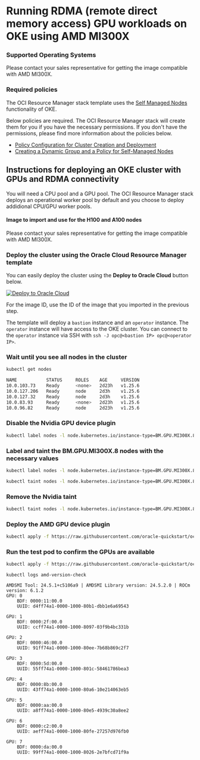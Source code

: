 # Running RDMA (remote direct memory access) GPU workloads on OKE using AMD MI300X

### Supported Operating Systems
Please contact your sales representative for getting the image compatible with AMD MI300X.

### Required policies
The OCI Resource Manager stack template uses the [Self Managed Nodes](https://docs.oracle.com/en-us/iaas/Content/ContEng/Tasks/contengworkingwithselfmanagednodes.htm) functionality of OKE.

Below policies are required. The OCI Resource Manager stack will create them for you if you have the necessary permissions. If you don't have the permissions, please find more information about the policies below.

- [Policy Configuration for Cluster Creation and Deployment](https://docs.oracle.com/en-us/iaas/Content/ContEng/Concepts/contengpolicyconfig.htm)
- [Creating a Dynamic Group and a Policy for Self-Managed Nodes](https://docs.oracle.com/en-us/iaas/Content/ContEng/Tasks/contengdynamicgrouppolicyforselfmanagednodes.htm)

## Instructions for deploying an OKE cluster with GPUs and RDMA connectivity
You will need a CPU pool and a GPU pool. The OCI Resource Manager stack deploys an operational worker pool by default and you choose to deploy addidional CPU/GPU worker pools.

#### Image to import and use for the H100 and A100 nodes
Please contact your sales representative for getting the image compatible with AMD MI300X.

### Deploy the cluster using the Oracle Cloud Resource Manager template
You can easily deploy the cluster using the **Deploy to Oracle Cloud** button below.

[![Deploy to Oracle Cloud](https://oci-resourcemanager-plugin.plugins.oci.oraclecloud.com/latest/deploy-to-oracle-cloud.svg)](https://cloud.oracle.com/resourcemanager/stacks/create?zipUrl=https://github.com/oracle-quickstart/oci-hpc-oke/releases/download/v24.7.1/oke-rdma-quickstart-v24.7.1.zip)

For the image ID, use the ID of the image that you imported in the previous step.

The template will deploy a `bastion` instance and an `operator` instance. The `operator` instance will have access to the OKE cluster. You can connect to the `operator` instance via SSH with `ssh -J opc@<bastion IP> opc@<operator IP>`.

### Wait until you see all nodes in the cluster

```sh
kubectl get nodes

NAME           STATUS     ROLES    AGE     VERSION
10.0.103.73    Ready      <none>   2d23h   v1.25.6
10.0.127.206   Ready      node     2d3h    v1.25.6
10.0.127.32    Ready      node     2d3h    v1.25.6
10.0.83.93     Ready      <none>   2d23h   v1.25.6
10.0.96.82     Ready      node     2d23h   v1.25.6
```

### Disable the Nvidia GPU device plugin

```sh
kubectl label nodes -l node.kubernetes.io/instance-type=BM.GPU.MI300X.8 oci.oraclecloud.com/disable-gpu-device-plugin=true
```

### Label and taint the BM.GPU.MI300X.8 nodes with the necessary values

```sh
kubectl label nodes -l node.kubernetes.io/instance-type=BM.GPU.MI300X.8 amd.com/gpu=true
```

```sh
kubectl taint nodes -l node.kubernetes.io/instance-type=BM.GPU.MI300X.8 amd.com/gpu=present:NoSchedule
```
### Remove the Nvidia taint

```sh
kubectl taint nodes -l node.kubernetes.io/instance-type=BM.GPU.MI300X.8 nvidia.com/gpu=present:NoSchedule-
```

### Deploy the AMD GPU device plugin
```sh
kubectl apply -f https://raw.githubusercontent.com/oracle-quickstart/oci-hpc-oke/mi300x/manifests/ds-amdgpu-deviceplugin.yaml
```

### Run the test pod to confirm the GPUs are available
```sh
kubectl apply -f https://raw.githubusercontent.com/oracle-quickstart/oci-hpc-oke/mi300x/manifests/amd-smi.yaml
```

```
kubectl logs amd-version-check

AMDSMI Tool: 24.5.1+c5106a9 | AMDSMI Library version: 24.5.2.0 | ROCm version: 6.1.2
GPU: 0
    BDF: 0000:11:00.0
    UUID: d4ff74a1-0000-1000-80b1-dbb1e6a69543

GPU: 1
    BDF: 0000:2f:00.0
    UUID: ccff74a1-0000-1000-8097-03f9b4bc331b

GPU: 2
    BDF: 0000:46:00.0
    UUID: 91ff74a1-0000-1000-80ee-7b68b869c2f7

GPU: 3
    BDF: 0000:5d:00.0
    UUID: 55ff74a1-0000-1000-801c-58461786bea3

GPU: 4
    BDF: 0000:8b:00.0
    UUID: 43ff74a1-0000-1000-80a6-10e214063eb5

GPU: 5
    BDF: 0000:aa:00.0
    UUID: a8ff74a1-0000-1000-80e5-4939c30a8ee2

GPU: 6
    BDF: 0000:c2:00.0
    UUID: aeff74a1-0000-1000-80fe-27257d976fb0

GPU: 7
    BDF: 0000:da:00.0
    UUID: 99ff74a1-0000-1000-8026-2e7bfcd71f9a
```
